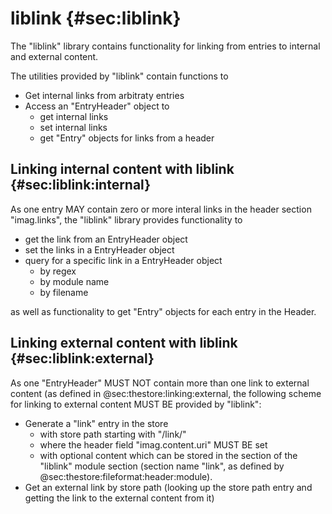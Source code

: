 # liblink {#sec:liblink}

The "liblink" library contains functionality for linking from entries to
internal and external content.

The utilities provided by "liblink" contain functions to

* Get internal links from arbitraty entries
* Access an "EntryHeader" object to
  * get internal links
  * set internal links
  * get "Entry" objects for links from a header

## Linking internal content with liblink {#sec:liblink:internal}

As one entry MAY contain zero or more interal links in the header section
"imag.links", the "liblink" library provides functionality to

* get the link from an EntryHeader object
* set the links in a EntryHeader object
* query for a specific link in a EntryHeader object
  * by regex
  * by module name
  * by filename

as well as functionality to get "Entry" objects for each entry in the Header.

## Linking external content with liblink {#sec:liblink:external}

As one "EntryHeader" MUST NOT contain more than one link to external content (as
defined in @sec:thestore:linking:external, the following scheme for linking to
external content MUST BE provided by "liblink":

* Generate a "link" entry in the store
  * with store path starting with "/link/"
  * where the header field "imag.content.uri" MUST BE set
  * with optional content which can be stored in the section of the "liblink"
    module section (section name "link", as defined by
    @sec:thestore:fileformat:header:module).
* Get an external link by store path (looking up the store path entry and
  getting the link to the external content from it)

